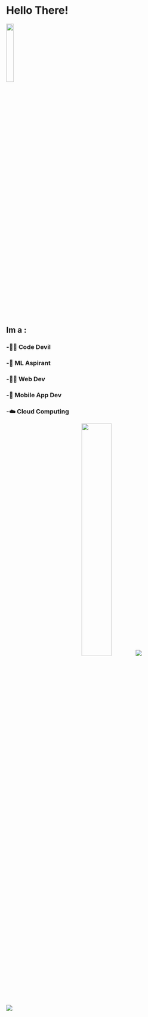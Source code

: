 # Hello There!
<img src="https://media2.giphy.com/media/fPSxQDOJ7bGso/200.gif" width="20%">

## Im a :



### -🐱‍👤 Code Devil

### -🤖 ML Aspirant

### -👨‍💻 Web Dev
  
### -📱 Mobile App Dev

### -☁️ Cloud Computing
  

<div align="center">
<img src="https://media.tenor.com/images/217f0468962e1c1703c8719aca1b6b0b/tenor.gif" width="40%"/> <img src="https://github-readme-stats.vercel.app/api?username=AdheelAhmed-D3CD&&count_private=true&show_icons=true&title_color=FF69B4&icon_color=cyan&text_color=daf7dc&bg_color=FF69B4,151515">
</div>

<img src="https://komarev.com/ghpvc/?username=AdheelAhmed-D3CD">


